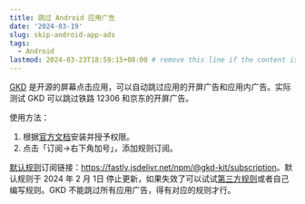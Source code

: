 ```yaml
---
title: 跳过 Android 应用广告
date: '2024-03-19'
slug: skip-android-app-ads
tags:
  - Android
lastmod: 2024-03-23T18:59:15+08:00 # remove this line if the content is actually changed
---
```


[GKD](https://github.com/gkd-kit/gkd) 是开源的屏幕点击应用，可以自动跳过应用的开屏广告和应用内广告。实际测试 GKD 可以跳过铁路 12306 和京东的开屏广告。

使用方法：

1. 根据[官方文档](https://gkd.li/guide/)安装并授予权限。
1. 点击「订阅->右下角加号」，添加规则订阅。

[默认规则](https://github.com/gkd-kit/subscription)订阅链接：<https://fastly.jsdelivr.net/npm/@gkd-kit/subscription>。默认规则于 2024 年 2 月 1日 停止更新，如果失效了可以试试[第三方规则](https://github.com/Adpro-Team/GKD_THS_List)或者自己编写规则。GKD 不能跳过所有应用广告，得有对应的规则才行。

